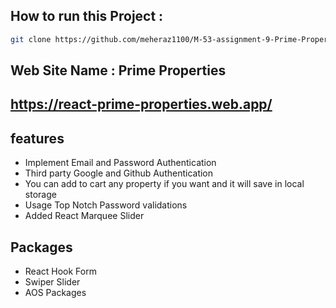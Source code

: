## How to run this Project : 
```bash
git clone https://github.com/meheraz1100/M-53-assignment-9-Prime-Properties.git
```


## Web Site Name : Prime Properties
## https://react-prime-properties.web.app/

## features
* Implement Email and Password Authentication
* Third party Google and Github Authentication 
* You can add to cart any property if you want and it will save in local storage
* Usage Top Notch Password validations
* Added React Marquee Slider

## Packages
* React Hook Form
* Swiper Slider
* AOS Packages